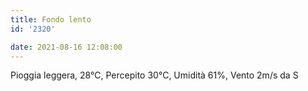 ```yaml
---
title: Fondo lento
id: '2320'

date: 2021-08-16 12:08:00
---
```


Pioggia leggera, 28°C, Percepito 30°C, Umidità 61%, Vento 2m/s da S
<!-- more -->
<!-- ![image](/images/2021/08/20210816-activity-map.png) -->
